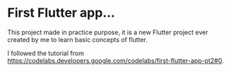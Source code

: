 # First Flutter app...

This project made in practice purpose, it is a new Flutter project ever created by me to learn basic concepts of flutter.

I followed the tutorial from https://codelabs.developers.google.com/codelabs/first-flutter-app-pt2#0.


